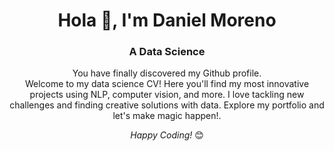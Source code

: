 <h1 align="center">Hola 👋, I'm Daniel Moreno</h1>
<h3 align="center">A Data Science</h3>

<div align="center">
You have finally discovered my Github profile. <br>
Welcome to my data science CV! Here you'll find my most innovative projects using NLP, computer vision, and more. I love tackling new challenges and finding creative solutions with data. Explore my portfolio and let's make magic happen!. <br>

<i>Happy Coding!</i> 😊
</div>
